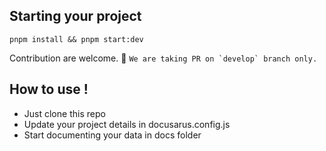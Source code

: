 ## Starting your project

```
pnpm install && pnpm start:dev
```

Contribution are welcome. 🚀
`` We are taking PR on `develop` branch only. ``

## How to use !

- Just clone this repo
- Update your project details in docusarus.config.js
- Start documenting your data in docs folder
